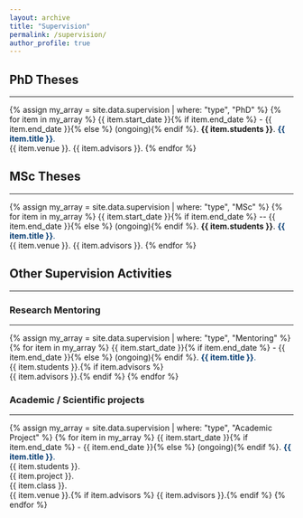 ```yaml
---
layout: archive
title: "Supervision"
permalink: /supervision/
author_profile: true
---
```


## PhD Theses
<hr/>

{% assign my_array = site.data.supervision | where: "type", "PhD" %}
{% for item in my_array %}
{{ item.start_date }}{% if item.end_date %} - {{ item.end_date }}{% else %} (ongoing){% endif %}. **{{ item.students }}**. <span style="color:#063c72">**{{ item.title }}**.</span><br>{{ item.venue }}. {{ item.advisors }}.
{% endfor %}

## MSc Theses
<hr/>

{% assign my_array = site.data.supervision | where: "type", "MSc" %}
{% for item in my_array %}
{{ item.start_date }}{% if item.end_date %} -- {{ item.end_date }}{% else %} (ongoing){% endif %}. **{{ item.students }}**. <span style="color:#063c72">**{{ item.title }}**.</span><br>{{ item.venue }}. {{ item.advisors }}.
{% endfor %}


## Other Supervision Activities
<hr/>

### Research Mentoring
<hr/>

{% assign my_array = site.data.supervision | where: "type", "Mentoring" %}
{% for item in my_array %}
{{ item.start_date }}{% if item.end_date %} - {{ item.end_date }}{% else %} (ongoing){% endif %}. <span style="color:#063c72">**{{ item.title }}**.</span><br> {{ item.students }}.{% if item.advisors %}<br>{{ item.advisors }}.{% endif %}
{% endfor %}


### Academic / Scientific projects
<hr/>

{% assign my_array = site.data.supervision | where: "type", "Academic Project" %}
{% for item in my_array %}
{{ item.start_date }}{% if item.end_date %} - {{ item.end_date }}{% else %} (ongoing){% endif %}. <span style="color:#063c72">**{{ item.title }}**.</span><br> {{ item.students }}.<br>{{ item.project }}.<br>{{ item.class }}.<br>{{ item.venue }}.{% if item.advisors %} {{ item.advisors }}.{% endif %}
{% endfor %}
